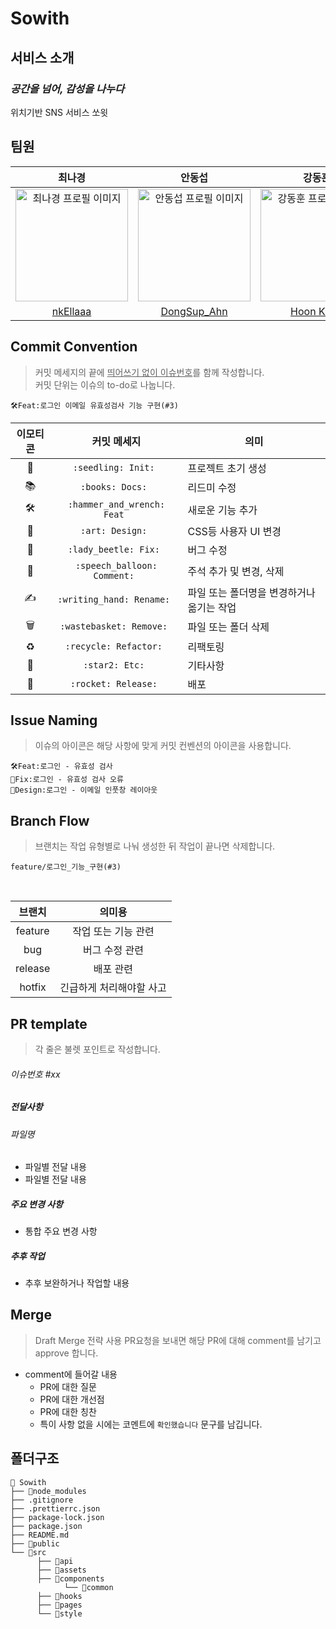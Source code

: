 # Sowith

## 서비스 소개
### <i>공간을 넘어, 감성을 나누다</i>

위치기반 SNS 서비스 쏘윗

## 팀원
|최나경|안동섭|강동훈|
| :---: | :---: | :---: |
| <img width="180" alt="최나경 프로필 이미지" src="https://github.com/FRONTENDSCHOOL5/final-10-Goodi/assets/97887376/c429a5b2-80fa-4c92-9898-cfea2faa4eb5"> | <img width="180"  alt="안동섭 프로필 이미지" src="https://avatars.githubusercontent.com/u/96939334?s=400&u=6a4e635ccb574702b10b9464ce61bba61abefc72&v=4"> | <img width="180" alt="강동훈 프로필 이미지" src="https://github.com/starcradle101/starcradle101/assets/113353436/6e446c31-88ac-48b6-b6e4-4760fece3520"> |
| [nkEllaaa](https://github.com/nkEllaaa) | [DongSup_Ahn](https://github.com/D-Sup) | [Hoon Kang](https://github.com/starcradle101) |


## Commit Convention
> 커밋 메세지의 끝에 <u>띄어쓰기 없이 이슈번호</u>를 함께 작성합니다.<br>
> 커밋 단위는 이슈의 to-do로 나눕니다.

`🛠️Feat:로그인 이메일 유효성검사 기능 구현(#3)`
<br>

|이모티콘|커밋 메세지|의미|
|:---:|:---:|---|
|🌱|`:seedling: Init: `|프로젝트 초기 생성|
|📚|`:books: Docs: `|리드미 수정|
|🛠️|`:hammer_and_wrench: Feat `|새로운 기능 추가|
|🎨|`:art: Design: `|CSS등 사용자 UI 변경|
|🐞|`:lady_beetle: Fix: `|버그 수정|
|💬|`:speech_balloon: Comment: `|주석 추가 및 변경, 삭제|
|✍️|`:writing_hand: Rename: `|파일 또는 폴더명을 변경하거나 옮기는 작업|
|🗑️|`:wastebasket: Remove: `|파일 또는 폴더 삭제|
|♻️|`:recycle: Refactor: `|리팩토링|
|🌟|`:star2: Etc: `|기타사항|
|🚀|`:rocket: Release: `|배포|

## Issue Naming
> 이슈의 아이콘은 해당 사항에 맞게 커밋 컨벤션의 아이콘을 사용합니다.<br>

`🛠Feat:로그인 - 유효성 검사`<br>
`🐞Fix:로그인 - 유효성 검사 오류`<br>
`🎨Design:로그인 - 이메일 인풋창 레이아웃`<br>


## Branch Flow
> 브랜치는 작업 유형별로 나눠 생성한 뒤 작업이 끝나면 삭제합니다.<br>

`feature/로그인_기능_구현(#3)`

<br>

|브랜치|의미용|
|:---:|:---:|
|feature|작업 또는 기능 관련|
|bug|버그 수정 관련|
|release|배포 관련|
|hotfix|긴급하게 처리해야할 사고|

## PR template
> 각 줄은 불렛 포인트로 작성합니다.
###### 이슈번호 #xx
##### 전달사항
###### 파일명
- 파일별 전달 내용
- 파일별 전달 내용
##### 주요 변경 사항
- 통합 주요 변경 사항
##### 추후 작업
- 추후 보완하거나 작업할 내용

## Merge
> Draft Merge 전략 사용
> PR요청을 보내면 해당 PR에 대해 comment를 남기고 approve 합니다.
- comment에 들어갈 내용
  - PR에 대한 질문 
  - PR에 대한 개선점
  - PR에 대한 칭찬
  - 특이 사항 없을 시에는 코멘트에 `확인했습니다` 문구를 남깁니다.

## 폴더구조
```
📁 Sowith
├── 📁node_modules
├── .gitignore
├── .prettierrc.json
├── package-lock.json
├── package.json
├── README.md
├── 📁public
└── 📂src
      ├── 📁api
      ├── 📂assets
      ├── 📂components
            └── 📂common
      ├── 📁hooks
      ├── 📁pages
      └── 📂style
```
